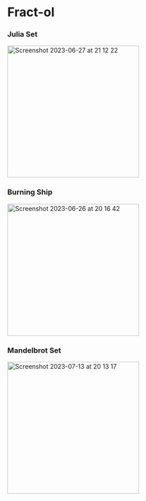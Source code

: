 # Fract-ol
<h3>Julia Set</h3>
<img width="300" alt="Screenshot 2023-06-27 at 21 12 22" src="https://github.com/tlukanie/42_fractol/assets/120662241/abd994ed-8f57-44e0-a78c-f3899f6f19e0">
<h3>Burning Ship</h3>
<img width="300" alt="Screenshot 2023-06-26 at 20 16 42" src="https://github.com/tlukanie/42_fractol/assets/120662241/d1cb74a0-50f3-45cb-872a-5a6ab555f4eb">
<h3>Mandelbrot Set</h3>
<img width="300" alt="Screenshot 2023-07-13 at 20 13 17" src="https://github.com/tlukanie/42_fractol/assets/120662241/6a2da659-dd63-4762-a9ab-c627216b36cd">
